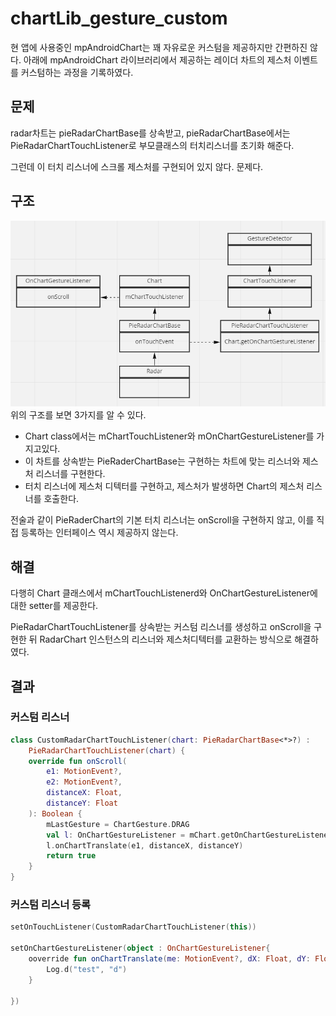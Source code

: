 # chartLib_gesture_custom

현 앱에 사용중인 mpAndroidChart는 꽤 자유로운 커스텀을 제공하지만 간편하진 않다. 아래에 mpAndroidChart 라이브러리에서 제공하는 레이더 차트의 제스처 이벤트를 커스텀하는 과정을 기록하였다.

## 문제

radar차트는 pieRadarChartBase를 상속받고, pieRadarChartBase에서는 PieRadarChartTouchListener로 부모클래스의 터치리스너를 초기화 해준다.

그런데 이 터치 리스너에 스크롤 제스처를 구현되어 있지 않다. 문제다.

## 구조

![rader_chart_uml](../images/Radar_Chart_UML.PNG)
위의 구조를 보면 3가지를 알 수 있다.

- Chart class에서는 mChartTouchListener와 mOnChartGestureListener를 가지고있다.
- 이 차트를 상속받는 PieRaderChartBase는 구현하는 차트에 맞는 리스너와 제스처 리스너를 구현한다.
- 터치 리스너에 제스처 디텍터를 구현하고, 제스처가 발생하면 Chart의 제스처 리스너를 호출한다.

전술과 같이 PieRaderChart의 기본 터치 리스너는 onScroll을 구현하지 않고, 이를 직접 등록하는 인터페이스 역시 제공하지 않는다.

## 해결

다행히 Chart 클래스에서 mChartTouchListenerd와 OnChartGestureListener에 대한 setter를 제공한다.

PieRadarChartTouchListener를 상속받는 커스텀 리스너를 생성하고 onScroll을 구현한 뒤 RadarChart 인스턴스의 리스너와 제스처디텍터를 교환하는 방식으로 해결하였다.

## 결과

### 커스텀 리스너

```kotlin
class CustomRadarChartTouchListener(chart: PieRadarChartBase<*>?) :
    PieRadarChartTouchListener(chart) {
    override fun onScroll(
        e1: MotionEvent?,
        e2: MotionEvent?,
        distanceX: Float,
        distanceY: Float
    ): Boolean {
        mLastGesture = ChartGesture.DRAG
        val l: OnChartGestureListener = mChart.getOnChartGestureListener()
        l.onChartTranslate(e1, distanceX, distanceY)
        return true
    }
}
```

### 커스텀 리스너 등록

```kotlin
setOnTouchListener(CustomRadarChartTouchListener(this))

setOnChartGestureListener(object : OnChartGestureListener{
    ooverride fun onChartTranslate(me: MotionEvent?, dX: Float, dY: Float) {
        Log.d("test", "d")
    }

})
```
